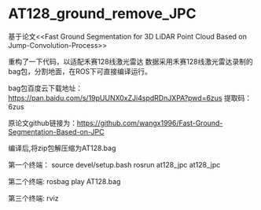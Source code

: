 # AT128_ground_remove_JPC
基于论文<<Fast Ground Segmentation for 3D LiDAR Point Cloud Based on Jump-Convolution-Process>>

重构了一下代码，以适配禾赛128线激光雷达
数据采用禾赛128线激光雷达录制的bag包，分割地面，在ROS下可直接编译运行。

bag包百度云下载地址：https://pan.baidu.com/s/19pUUNX0xZJi4spdRDnJXPA?pwd=6zus   提取码：6zus

原论文github链接为：https://github.com/wangx1996/Fast-Ground-Segmentation-Based-on-JPC


编译后,将zip包解压缩为AT128.bag

第一个终端：
source devel/setup.bash
rosrun at128_jpc at128_jpc

第二个终端:
rosbag play AT128.bag

第三个终端:
rviz

